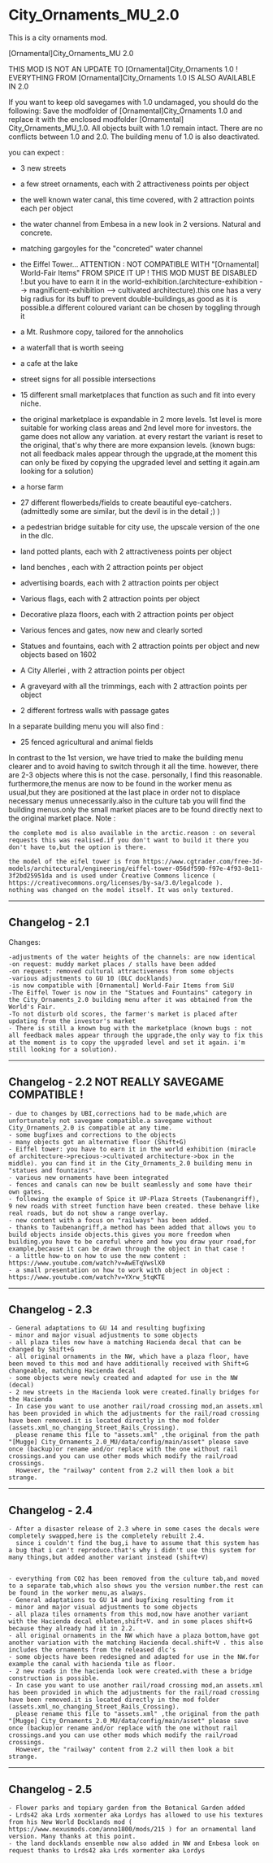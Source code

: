 # City_Ornaments_MU_2.0
This is a city ornaments mod.

[Ornamental]City_Ornaments_MU 2.0

THIS MOD IS NOT AN UPDATE TO [Ornamental]City_Ornaments 1.0 !
EVERYTHING FROM [Ornamental]City_Ornaments 1.0 IS ALSO AVAILABLE IN 2.0

If you want to keep old savegames with 1.0 undamaged, you should do the following:
Save the modfolder of [Ornamental]City_Ornaments 1.0 and replace it with the enclosed modfolder [Ornamental] City_Ornaments_MU_1.0.
All objects built with 1.0 remain intact. There are no conflicts between 1.0 and 2.0. 
The building menu of 1.0 is also deactivated.


you can expect :

 - 3 new streets

 - a few street ornaments, each with 2 attractiveness points per object

 - the well known water canal, this time covered, with 2 attraction points each per object

 - the water channel from Embesa in a new look in 2 versions. Natural and concrete.

 - matching gargoyles for the "concreted" water channel

 - the Eiffel Tower... ATTENTION : NOT COMPATIBLE WITH "[Ornamental] World-Fair Items" FROM SPICE IT UP ! THIS MOD MUST BE DISABLED !.but you have to earn it in the world-exhibition.(architecture-exhibition --> magnificent-exhibition --> cultivated architecture).this one has a very big radius for its buff to prevent double-buildings,as good as it is possible.a different coloured variant can be chosen by toggling through it

 - a Mt. Rushmore copy, tailored for the annoholics

 - a waterfall that is worth seeing

 - a cafe at the lake

 - street signs for all possible intersections

 - 15 different small marketplaces that function as such and fit into every niche.

 - the original marketplace is expandable in 2 more levels. 1st level is more suitable for working class areas and 2nd level more for investors. the game does not allow any variation. at every restart the variant is reset to the original, that's why there are more expansion levels.
	(known bugs: not all feedback males appear through the upgrade,at the moment this can only be fixed by copying the upgraded level and setting it again.am looking for a solution)

 - a horse farm

 - 27 different flowerbeds/fields to create beautiful eye-catchers. (admittedly some are similar, but the devil is in the detail ;) )

 - a pedestrian bridge suitable for city use, the upscale version of the one in the dlc.

 - land potted plants, each with 2 attractiveness points per object

 - land benches , each with 2 attraction points per object

 - advertising boards, each with 2 attraction points per object

 - Various flags, each with 2 attraction points per object

 - Decorative plaza floors, each with 2 attraction points per object

 - Various fences and gates, now new and clearly sorted

 - Statues and fountains, each with 2 attraction points per object and new objects based on 1602

 - A City Allerlei , with 2 attraction points per object

 - A graveyard with all the trimmings, each with 2 attraction points per object

 - 2 different fortress walls with passage gates


In a separate building menu you will also find :

 - 25 fenced agricultural and animal fields


In contrast to the 1st version, we have tried to make the building menu clearer and to avoid having to switch through it all the time. however, there are 2-3 objects where this is not the case. personally, I find this reasonable.
furthermore,the menus are now to be found in the worker menu as usual,but they are positioned at the last place in order not to displace necessary menus unnecessarily.also in the culture tab you will find the building menus.only the small market places are to be found directly next to the original market place.
Note : 
	
	the complete mod is also available in the arctic.reason : on several requests this was realised.if you don't want to build it there you don't have to,but the option is there.

	the model of the eifel tower is from https://www.cgtrader.com/free-3d-models/architectural/engineering/eiffel-tower-056df590-f97e-4f93-8e11-3f2bd25951da and is used under Creative Commons licence ( https://creativecommons.org/licenses/by-sa/3.0/legalcode ).
	nothing was changed on the model itself. It was only textured.
	

---------------------------
Changelog - 2.1
---------------------------
Changes:

	-adjustments of the water heights of the channels: are now identical
	-on request: muddy market places / stalls have been added
	-on request: removed cultural attractiveness from some objects
	-various adjustments to GU 10 (DLC docklands)
	-is now compatible with [Ornamental] World-Fair Items from SiU
	-The Eiffel Tower is now in the "Statues and Fountains" category in the City_Ornaments_2.0 building menu after it was obtained from the World's Fair.
	-To not disturb old scores, the farmer's market is placed after updating from the investor's market
	- There is still a known bug with the marketplace (known bugs : not all feedback males appear through the upgrade,the only way to fix this at the moment is to copy the upgraded level and set it again. i'm still looking for a solution).


---------------------------
Changelog - 2.2 NOT REALLY SAVEGAME COMPATIBLE !
---------------------------
	
	- due to changes by UBI,corrections had to be made,which are unfortunately not savegame compatible.a savegame without City_Ornaments_2.0 is compatible at any time.
	- some bugfixes and corrections to the objects
	- many objects got an alternative floor (Shift+G)
	- Eiffel tower: you have to earn it in the world exhibition (miracle of architecture->precious->cultivated architecture->box in the middle). you can find it in the City_Ornaments_2.0 building menu in "statues and fountains".
	- various new ornaments have been integrated
	- fences and canals can now be built seamlessly and some have their own gates.
	- following the example of Spice it UP-Plaza Streets (Taubenangriff), 9 new roads with street function have been created. these behave like real roads, but do not show a range overlay.
	- new content with a focus on "railways" has been added.
	- thanks to Taubenangriff,a method has been added that allows you to build objects inside objects.this gives you more freedom when building.you have to be careful where and how you draw your road,for example,because it can be drawn through the object in that case !
	- a little how-to on how to use the new content : https://www.youtube.com/watch?v=AwETqVwslX0
	- a small presentation on how to work with object in object : https://www.youtube.com/watch?v=YXrw_5tqKTE
	
	
---------------------------
Changelog - 2.3 
---------------------------
	
	- General adaptations to GU 14 and resulting bugfixing
	- minor and major visual adjustments to some objects
	- all plaza tiles now have a matching Hacienda decal that can be changed by Shift+G
	- all original ornaments in the NW, which have a plaza floor, have been moved to this mod and have additionally received with Shift+G changeable, matching Hacienda decal
	- some objects were newly created and adapted for use in the NW (decal)
	- 2 new streets in the Hacienda look were created.finally bridges for the Hacienda
	- In case you want to use another rail/road crossing mod,an assets.xml has been provided in which the adjustments for the rail/road crossing have been removed.it is located directly in the mod folder (assets.xml_no_changing_Street_Rails_Crossing).
	  please rename this file to "assets.xml" ,the original from the path "[Mugge] City_Ornaments_2.0_MU/data/config/main/asset" please save once (backup)or rename and/or replace with the one without rail crossings.and you can use other mods which modify the rail/road crossings.
	  However, the "railway" content from 2.2 will then look a bit strange.
	  
	  
---------------------------
Changelog - 2.4 
---------------------------
	
	- After a disaster release of 2.3 where in some cases the decals were completely swapped,here is the completely rebuilt 2.4.
	  since i couldn't find the bug,i have to assume that this system has a bug that i can't reproduce.that's why i didn't use this system for many things,but added another variant instead (shift+V)
	  
	  
	- everything from CO2 has been removed from the culture tab,and moved to a separate tab,which also shows you the version number.the rest can be found in the worker menu,as always. 
	- General adaptations to GU 14 and bugfixing resulting from it	  
	- minor and major visual adjustments to some objects
	- all plaza tiles ornaments from this mod,now have another variant with the Hacienda decal ehlaten,shift+V. and in some places shift+G because they already had it in 2.2.
	- all original ornaments in the NW which have a plaza bottom,have got another variation with the matching Hacienda decal.shift+V . this also includes the ornaments from the released dlc's
	- some objects have been redesigned and adapted for use in the NW.for example the canal with hacienda tile as floor.
	- 2 new roads in the hacienda look were created.with these a bridge construction is possible.
	- In case you want to use another rail/road crossing mod,an assets.xml has been provided in which the adjustments for the rail/road crossing have been removed.it is located directly in the mod folder (assets.xml_no_changing_Street_Rails_Crossing).
	  please rename this file to "assets.xml" ,the original from the path "[Mugge] City_Ornaments_2.0_MU/data/config/main/asset" please save once (backup)or rename and/or replace with the one without rail crossings.and you can use other mods which modify the rail/road crossings.
	  However, the "railway" content from 2.2 will then look a bit strange.
	
	
---------------------------
Changelog - 2.5 
---------------------------
	
	- Flower parks and topiary garden from the Botanical Garden added
	- Lrds42 aka Lrds xormenter aka Lordys has allowed to use his textures from his New World Docklands mod ( https://www.nexusmods.com/anno1800/mods/215 ) for an ornamental land version. Many thanks at this point.
	- the land docklands ensemble now also added in NW and Enbesa look on request thanks to Lrds42 aka Lrds xormenter aka Lordys
	